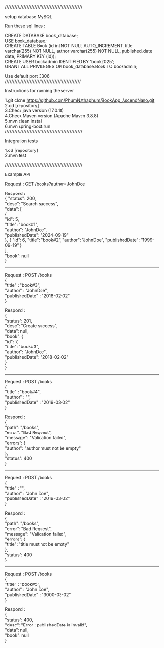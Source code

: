 //////////////////////////////////////////////////

setup database MySQL  

Run these sql lines :  

CREATE DATABASE book_database;  
USE book_database;  
CREATE TABLE Book (id int NOT NULL AUTO_INCREMENT, title varchar(255) NOT NULL, author varchar(255) NOT NULL, published_date date, PRIMARY KEY (id));  
CREATE USER bookadmin IDENTIFIED BY 'book2025';  
GRANT ALL PRIVILEGES ON book_database.Book TO bookadmin;  

Use default port 3306  
/////////////////////////////////////////////////  

Instructions for running the server  

1.git clone https://github.com/PhumNathaphum/BookApp_AscendNano.git  
2.cd [repository]  
3.Check java version (17.0.10)  
4.Check Maven version (Apache Maven 3.8.8)  
5.mvn clean install  
6.mvn spring-boot:run  
//////////////////////////////////////////////////  

Integration tests  

1.cd [repository]    
2.mvn test   

//////////////////////////////////////////////////  

Example API  

Request : GET /books?author=JohnDoe  

Respond :  
{
    "status": 200,  
    "desc": "Search success",  
    "data": [  
        {  
            "id": 5,  
            "title": "book#1",  
            "author": "JohnDoe",  
            "publishedDate": "2024-09-19"  
        },
        {
            "id": 6,
            "title": "book#2",
            "author": "JohnDoe",
            "publishedDate": "1999-09-19"
        }  
    ],  
    "book": null  
}  

-------------------------------------  

Request : POST /books  
{  
    "title" : "book#3",  
    "author" : "JohnDoe",  
    "publishedDate" : "2018-02-02"   
}  

Respond :  
{  
    "status": 201,  
    "desc": "Create success",  
    "data": null,  
    "book": {  
        "id": 7,  
        "title": "book#3",  
        "author": "JohnDoe",  
        "publishedDate": "2018-02-02"  
    }  
}  

---------------------------------------  

Request : POST /books  
{  
    "title" : "book#4",  
    "author" : "",  
    "publishedDate" : "2019-03-02"   
}  

Respond :  
{  
    "path": "/books",  
    "error": "Bad Request",  
    "message": "Validation failed",  
    "errors": {  
        "author": "author must not be empty"  
    },  
    "status": 400  
}  

----------------------------------------  

Request : POST /books  
{  
    "title" : "",  
    "author" : "John Doe",  
    "publishedDate" : "2019-03-02"   
}  

Respond :  
{  
    "path": "/books",  
    "error": "Bad Request",  
    "message": "Validation failed",  
    "errors": {  
        "title": "title must not be empty"  
    },  
    "status": 400  
}  

-------------------------------------  

Request : POST /books  
{  
    "title" : "book#5",  
    "author" : "John Doe",  
    "publishedDate" : "3000-03-02"   
}  

Respond :  
{  
    "status": 400,  
    "desc": "Error : publishedDate is invalid",  
    "data": null,  
    "book": null  
}  
